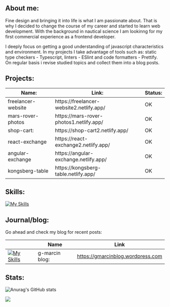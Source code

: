 <h2>About me:</h2>

Fine design and bringing it into life is what I am passionate about. That is why I decided to change the course of my career and started to learn web development. With the background in nautical science I am lookinng for my first commercial experience as a frontend developer.


I deeply focus on getting a good understanding of javascript characteristics and environment. In my projects I take advantage of tools such as: static type checkers - Typescript, linters - ESlint and code formatters - Prettify. On regular basis i revise studied topics and collect them into a blog posts. 



<h2>Projects:</h2>
<table class="tg">
<thead>
  <tr>
    <th class="tg-0lax">Name:</th>
    <th class="tg-0lax">Link:</th>
    <th class="tg-0lax">Status:</th>
  </tr>
</thead>
<tbody>
       <tr>
    <td class="tg-0lax">freelancer-website</td>
    <td class="tg-0lax">https://freelancer-website2.netlify.app/</td>
    <td class="tg-0lax">OK</td>
  </tr> 
   <tr>
    <td class="tg-0lax">mars-rover-photos</td>
    <td class="tg-0lax">https://mars-rover-photos1.netlify.app/</td>
    <td class="tg-0lax">OK</td>
  </tr>
  <tr>
    <td class="tg-0lax">shop-cart:</td>
    <td class="tg-0lax">https://shop-cart2.netlify.app/</td>
    <td class="tg-0lax">OK</td>
  </tr> 
<!--    <tr>
    <td class="tg-0lax">word-game</td>
    <td class="tg-0lax">https://jorwordgame.netlify.app</td>
    <td class="tg-0lax">OK</td>
  </tr> -->
<!--   <tr>
    <td class="tg-0lax">SunnyVibes:</td>
    <td class="tg-0lax">https://g-marcin-sunnyvibes.netlify.app/</td>
    <td class="tg-0lax">OK</td>
  </tr> -->
<!--   <tr>
    <td class="tg-0lax">Calculator:</td>
    <td class="tg-0lax">https://g-marcin-calculator.netlify.app/</td>
    <td class="tg-0lax">OK</td>
  </tr> -->
   <tr>
    <td class="tg-0lax">react-exchange</td>
    <td class="tg-0lax">https://react-exchange2.netlify.app/</td>
    <td class="tg-0lax">OK</td>
  </tr>
  <tr>
    <td class="tg-0lax">angular-exchange</td>
    <td class="tg-0lax">https://angular-exchange.netlify.app/</td>
    <td class="tg-0lax">OK</td>
  </tr>  
    <tr>
    <td class="tg-0lax">kongsberg-table</td>
    <td class="tg-0lax">https://kongsberg-table.netlify.app/</td>
    <td class="tg-0lax">OK</td>
  </tr> 


 
</tbody>
</table>


<h2>Skills:</h2>

[![My Skills](https://skillicons.dev/icons?i=js,ts,html,css,react,mongo,git,vscode,vite,mui&theme=light&perline=5)](https://skillicons.dev)


<h2>Journal/blog:</h2>

Go ahead and check my blog for recent posts:

 |  | Name | Link
| --- | --- | --- |
| [![My Skills](https://skillicons.dev/icons?i=wordpress&theme=light&perline=5)](https://skillicons.dev) |  g-marcin blog:  |  https://gmarcinblog.wordpress.com  | 


</div>

<h2>Stats:</h2>




  ![Anurag's GitHub stats](https://github-readme-stats.vercel.app/api?username=g-marcin&count_private=true&theme=transparent)


  ![](https://komarev.com/ghpvc/?username=g-marcin)
  
